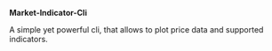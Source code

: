 **Market-Indicator-Cli**

A simple yet powerful cli, that allows to plot price data and supported indicators.
